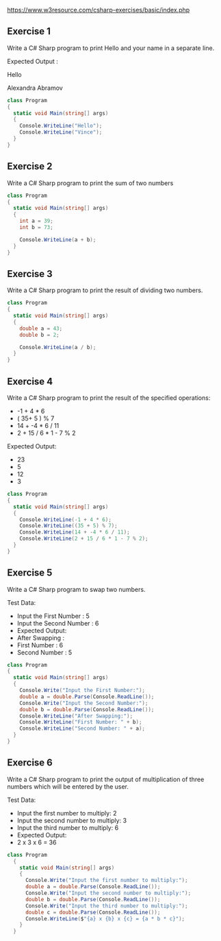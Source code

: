 https://www.w3resource.com/csharp-exercises/basic/index.php

## Exercise 1

Write a C# Sharp program to print Hello and your name in a separate line.

Expected Output : 

Hello

Alexandra Abramov

```cs
class Program
{
  static void Main(string[] args)
  {
    Console.WriteLine("Hello");
    Console.WriteLine("Vince");
  }
}
```

## Exercise 2

Write a C# Sharp program to print the sum of two numbers

```cs
class Program
{
  static void Main(string[] args)
  {
    int a = 39;
    int b = 73;

    Console.WriteLine(a + b);
  }
}
```

## Exercise 3

Write a C# Sharp program to print the result of dividing two numbers.

```cs
class Program
{
  static void Main(string[] args)
  {
    double a = 43;
    double b = 2;

    Console.WriteLine(a / b);
  }
}
```

## Exercise 4

Write a C# Sharp program to print the result of the specified operations:

- -1 + 4 * 6
- ( 35+ 5 ) % 7
- 14 + -4 * 6 / 11
- 2 + 15 / 6 * 1 - 7 % 2

Expected Output:

- 23
- 5
- 12
- 3

```cs
class Program
{
  static void Main(string[] args)
  {
    Console.WriteLine(-1 + 4 * 6);
    Console.WriteLine((35 + 5) % 7);
    Console.WriteLine(14 + -4 * 6 / 11);
    Console.WriteLine(2 + 15 / 6 * 1 - 7 % 2);
  }
}
```

## Exercise 5

Write a C# Sharp program to swap two numbers.

Test Data:
- Input the First Number : 5
- Input the Second Number : 6
- Expected Output: 
- After Swapping :
- First Number : 6 
- Second Number : 5 

```cs
class Program
{
  static void Main(string[] args)
  {
    Console.Write("Input the First Number:");
    double a = double.Parse(Console.ReadLine());
    Console.Write("Input the Second Number:");
    double b = double.Parse(Console.ReadLine());
    Console.WriteLine("After Swapping:");
    Console.WriteLine("First Number: " + b);
    Console.WriteLine("Second Number: " + a);
  }
}
```

## Exercise 6

Write a C# Sharp program to print the output of multiplication of three numbers which will be entered by the user.

Test Data:

- Input the first number to multiply: 2
- Input the second number to multiply: 3
- Input the third number to multiply: 6
- Expected Output:
- 2 x 3 x 6 = 36

```cs
class Program
  {
    static void Main(string[] args)
    {
      Console.Write("Input the first number to multiply:");
      double a = double.Parse(Console.ReadLine());
      Console.Write("Input the second number to multiply:");
      double b = double.Parse(Console.ReadLine());
      Console.Write("Input the third number to multiply:");
      double c = double.Parse(Console.ReadLine());
      Console.WriteLine($"{a} x {b} x {c} = {a * b * c}");
    }
  }
```